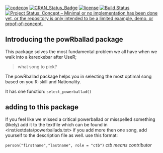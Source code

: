 
[![codecov](https://codecov.io/gh/Reoke/powrballad/branch/master/graph/badge.svg)](https://codecov.io/gh/Reoke/powrballad) [![CRAN\_Status\_Badge](http://www.r-pkg.org/badges/version/powRballad)](https://cran.r-project.org/package=powRballad) [![license](https://img.shields.io/github/license/mashape/apistatus.svg)](http://choosealicense.com/licenses/mit/) [![Build Status](https://travis-ci.org/Reoke/powrballad.svg?branch=master)](https://travis-ci.org/Reoke/powrballad) [![Project Status: Concept – Minimal or no implementation has been done yet, or the repository is only intended to be a limited example, demo, or proof-of-concept.](http://www.repostatus.org/badges/latest/concept.svg)](http://www.repostatus.org/#concept)

Introducing the powRballad package
----------------------------------

This package solves the most fundamental problem we all have when we walk into a kareokebar after UseR;

> what song to pick?

The powRballad package helps you in selecting the most optimal song based on you R-skill and Nationality.

It has one function: `select_powerballad()`

adding to this package
----------------------

If you feel like we missed a critical powerballad or misspelled something (likely) add it to the textfile which can be found in <inst/extdata/powerballads.txt> if you add more then one song, add yourself to the description file as well. use this format:

`person("firstname","lastname", role = "ctb")` *ctb means contributor*
